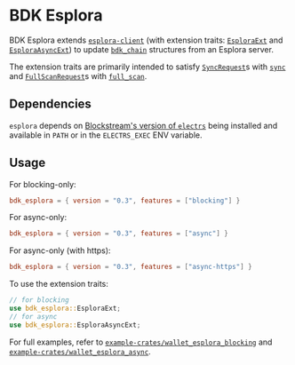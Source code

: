 # BDK Esplora

BDK Esplora extends [`esplora-client`] (with extension traits: [`EsploraExt`] and
[`EsploraAsyncExt`]) to update [`bdk_chain`] structures from an Esplora server.

The extension traits are primarily intended to satisfy [`SyncRequest`]s with [`sync`] and
[`FullScanRequest`]s with [`full_scan`].

## Dependencies

`esplora` depends on [Blockstream's version of `electrs`](https://github.com/Blockstream/electrs)
being installed and available in `PATH` or in the `ELECTRS_EXEC` ENV variable.

## Usage

For blocking-only:
```toml
bdk_esplora = { version = "0.3", features = ["blocking"] }
```

For async-only:
```toml
bdk_esplora = { version = "0.3", features = ["async"] }
```

For async-only (with https):
```toml
bdk_esplora = { version = "0.3", features = ["async-https"] }
```

To use the extension traits:
```rust
// for blocking
use bdk_esplora::EsploraExt;
// for async
use bdk_esplora::EsploraAsyncExt;
```

For full examples, refer to [`example-crates/wallet_esplora_blocking`](https://github.com/bitcoindevkit/bdk/tree/master/example-crates/wallet_esplora_blocking) and [`example-crates/wallet_esplora_async`](https://github.com/bitcoindevkit/bdk/tree/master/example-crates/wallet_esplora_async).

[`esplora-client`]: https://docs.rs/esplora-client/
[`bdk_chain`]: https://docs.rs/bdk-chain/
[`EsploraExt`]: crate::EsploraExt
[`EsploraAsyncExt`]: crate::EsploraAsyncExt
[`SyncRequest`]: bdk_core::spk_client::SyncRequest
[`FullScanRequest`]: bdk_core::spk_client::FullScanRequest
[`sync`]: crate::EsploraExt::sync
[`full_scan`]: crate::EsploraExt::full_scan

